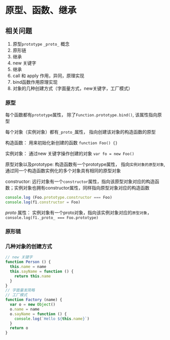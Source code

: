 # 原型、函数、继承

## 相关问题

1. 原型`prototype` `_proto_` 概念
2. 原形链
3. 继承
4. new 关键字 
5. 继承
6. call 和 apply 作用，异同，原理实现
7. bind函数作用原理实现
8. 对象的几种创建方式（字面量方式，new关键字，工厂模式）


### 原型 

每个函数都有`prototype`属性， 除了`Function.prototype.bind()`, 该属性指向原型

每个对象（实例对象）都有`_proto_`属性， 指向创建该对象的构造函数的原型

构造函数： 用来初始化新创建的函数 `function Foo() {}`

实例对象： 通过new 关键字操作创建的对象 `var fo = new Foo()`

原型对象以及prototype: 构造函数有一个prototype属性， 指向`实例对象的原型对象`,通过同一个构造函数实例化的多个对象具有相同的原型对象

constructor: 远行对象有一个`constructor`属性，指向该原型对象对应的构造函数；实例对象也拥有constructor属性，同样指向原型对象对应的构造函数
````javascript
console.log (Foo.prototype.constructor === Foo)
console.log(f1.constructor = Foo)
````

_proto_ 属性： 实例对象有一个proto对象，指向该实例对象对应的`原型对象`，`console.log(f1._proto_ === Foo.prototype)`


### 原形链



### 几种对象的创建方式

````javascript
// new 关键字
function Person () {
  this.name = name
  this.sayName = function () {
    return this.name
  }
}
// 字面量发简略
// 工厂模式
function Factory (name) {
  var o = new Object()
  o.name = name
  o.sayName = function () { 
    console.log(`Hello ${this.name}`)
  }
  return o
}
````